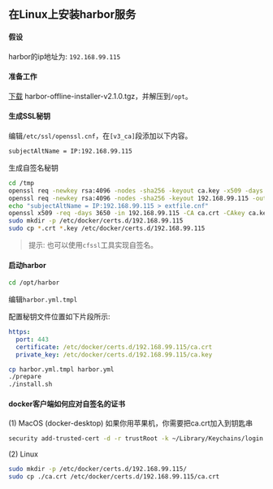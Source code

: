 ## 在Linux上安装harbor服务

#### 假设

harbor的ip地址为: `192.168.99.115`

#### 准备工作

[下载](https://github.com/goharbor/harbor/releases) harbor-offline-installer-v2.1.0.tgz，并解压到`/opt`。

#### 生成SSL秘钥

编辑`/etc/ssl/openssl.cnf`，在`[v3_ca]`段添加以下内容。

```bash
subjectAltName = IP:192.168.99.115
```

生成自签名秘钥

```bash
cd /tmp
openssl req -newkey rsa:4096 -nodes -sha256 -keyout ca.key -x509 -days 3650 -out ca.crt
openssl req -newkey rsa:4096 -nodes -sha256 -keyout 192.168.99.115 -out 192.168.99.115
echo "subjectAltName = IP:192.168.99.115 > extfile.cnf"
openssl x509 -req -days 3650 -in 192.168.99.115 -CA ca.crt -CAkey ca.key -CAcreateserial -extfile extfile.cnf -out 192.168.99.115
sudo mkdir -p /etc/docker/certs.d/192.168.99.115
sudo cp *.crt *.key /etc/docker/certs.d/192.168.99.115
```

> 提示: 也可以使用`cfssl`工具实现自签名。

#### 启动harbor

```bash
cd /opt/harbor
```

编辑`harbor.yml.tmpl`

配置秘钥文件位置如下片段所示:

```yaml
https:
  port: 443
  certificate: /etc/docker/certs.d/192.168.99.115/ca.crt
  private_key: /etc/docker/certs.d/192.168.99.115/ca.key
```

```bash
cp harbor.yml.tmpl harbor.yml
./prepare
./install.sh
```

#### docker客户端如何应对自签名的证书

(1) MacOS (docker-desktop) 如果你用苹果机，你需要把ca.crt加入到钥匙串

```bash
security add-trusted-cert -d -r trustRoot -k ~/Library/Keychains/login.keychain ca.crt
```

(2) Linux

```bash
sudo mkdir -p /etc/docker/certs.d/192.168.99.115/
sudo cp ./ca.crt /etc/docker/certs.d/192.168.99.115/ca.crt
```
